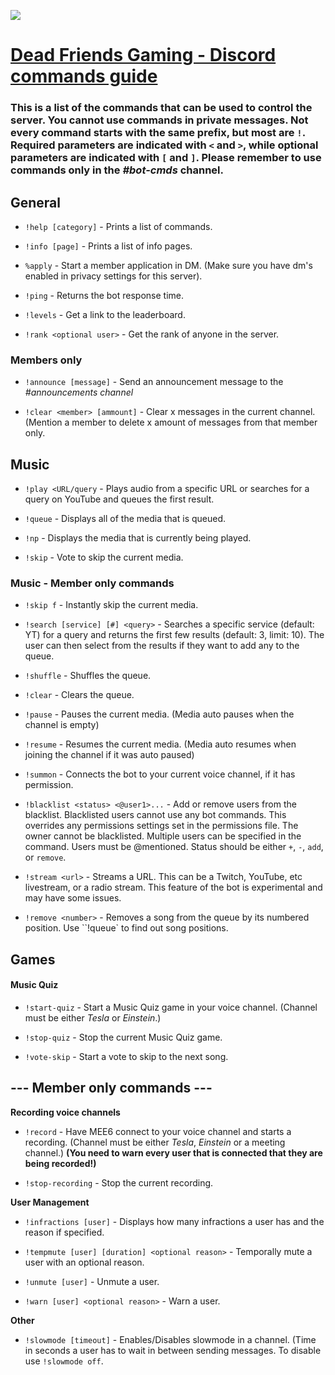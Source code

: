 ![](https://imgur.com/S9EY6m3.png)

# [Dead Friends Gaming - Discord commands guide](https://discord.link/defr "Click to open the DEFR Discord")

  

### This is a list of the commands that can be used to control the server. You cannot use commands in private messages. Not every command starts with the same prefix, but most are `!`. Required parameters are indicated with `<` and `>`, while optional parameters are indicated with `[` and `]`. Please remember to use commands only in the *#bot-cmds* channel.

  

## General

-  `!help [category]` - Prints a list of commands.

-  `!info [page]` - Prints a list of info pages.

-  `%apply` - Start a member application in DM. (Make sure you have dm's enabled in privacy settings for this server).

-  `!ping` - Returns the bot response time.

-  `!levels` - Get a link to the leaderboard.

-  `!rank <optional user>` - Get the rank of anyone in the server.

  

### Members only

-  `!announce [message]` - Send an announcement message to the *#announcements channel*

-  `!clear <member> [ammount]` - Clear x messages in the current channel. (Mention a member to delete x amount of messages from that member only.

  

## Music

-  `!play <URL/query` - Plays audio from a specific URL or searches for a query on YouTube and queues the first result.

-  `!queue` - Displays all of the media that is queued.

-  `!np` - Displays the media that is currently being played.

-  `!skip` - Vote to skip the current media.

  

### Music - Member only commands

-  `!skip f` - Instantly skip the current media.

-  `!search [service] [#] <query>` - Searches a specific service (default: YT) for a query and returns the first few results (default: 3, limit: 10). The user can then select from the results if they want to add any to the queue.

-  `!shuffle` - Shuffles the queue.

-  `!clear` - Clears the queue.

-  `!pause` - Pauses the current media. (Media auto pauses when the channel is empty)

-  `!resume` - Resumes the current media. (Media auto resumes when joining the channel if it was auto paused)

-  `!summon` - Connects the bot to your current voice channel, if it has permission.

-  `!blacklist <status> <@user1>...` - Add or remove users from the blacklist. Blacklisted users cannot use any bot commands. This overrides any permissions settings set in the permissions file. The owner cannot be blacklisted. Multiple users can be specified in the command. Users must be @mentioned. Status should be either `+`, `-`, `add`, or `remove`.

-  `!stream <url>` - Streams a URL. This can be a Twitch, YouTube, etc livestream, or a radio stream. This feature of the bot is experimental and may have some issues.

-  `!remove <number>` - Removes a song from the queue by its numbered position. Use ``!queue` to find out song positions.

  

## Games

#### Music Quiz

-  `!start-quiz` - Start a Music Quiz game in your voice channel. (Channel must be either *Tesla* or *Einstein*.)

-  `!stop-quiz` - Stop the current Music Quiz game.

-  `!vote-skip` - Start a vote to skip to the next song.

  
  

## --- Member only commands ---

**Recording voice channels**

-  `!record` - Have MEE6 connect to your voice channel and starts a recording. (Channel must be either *Tesla*, *Einstein* or a meeting channel.) **(You need to warn every user that is connected that they are being recorded!)**

-  `!stop-recording` - Stop the current recording.

  

**User Management**

-  `!infractions [user]` - Displays how many infractions a user has and the reason if specified.

-  `!tempmute [user] [duration] <optional reason>` - Temporally mute a user with an optional reason.

-  `!unmute [user]` - Unmute a user.

-  `!warn [user] <optional reason>` - Warn a user.

  

**Other**

-  `!slowmode [timeout]` - Enables/Disables slowmode in a channel. (Time in seconds a user has to wait in between sending messages. To disable use `!slowmode off`.
<!--stackedit_data:
eyJoaXN0b3J5IjpbMTY2OTUxMzkxMV19
-->